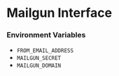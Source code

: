 # Mailgun Interface

### Environment Variables

- `FROM_EMAIL_ADDRESS`
- `MAILGUN_SECRET`
- `MAILGUN_DOMAIN`


